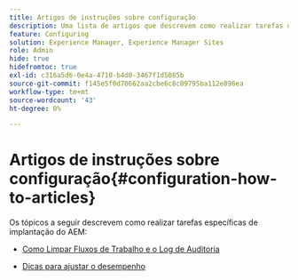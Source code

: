```yaml
---
title: Artigos de instruções sobre configuração
description: Uma lista de artigos que descrevem como realizar tarefas de implantação específicas no AEM.
feature: Configuring
solution: Experience Manager, Experience Manager Sites
role: Admin
hide: true
hidefromtoc: true
exl-id: c316a5d6-0e4a-4710-b4d0-3467f1d5085b
source-git-commit: f145e5f0d70662aa2cbe6c8c09795ba112e896ea
workflow-type: tm+mt
source-wordcount: '43'
ht-degree: 0%

---
```


# Artigos de instruções sobre configuração{#configuration-how-to-articles}

Os tópicos a seguir descrevem como realizar tarefas específicas de implantação do AEM:

<!--
* [How to Use the Log Viewer](https://helpx.adobe.com/experience-manager/kb/logsviewer.html)
-->

* [Como Limpar Fluxos de Trabalho e o Log de Auditoria](https://experienceleague.adobe.com/en/docs/experience-cloud-kcs/kbarticles/ka-24590)

* [Dicas para ajustar o desempenho](/help/sites-deploying/configuring-performance.md)

<!--
* [How to Remove Features From the Welcome Screen](/help/sites-developing/customizing-the-welcome-console.md)

* [How to Turn Off the Location Tracker Feature](https://helpx.adobe.com/experience-manager/kb/turn-off-geolocation.html)
-->
